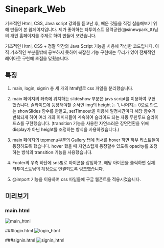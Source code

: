# Sinepark_Web

기초적인 Html, CSS, Java script 강의를 듣고난 후, 배운 것들을 직접 실습해보기 위해 만들어 본 웹페이지입니다.
제가 좋아하는 타투이스트 정력공원(@sinewpark_tt)님의 개인 홈페이지를 주제로 하여 만들어 보았습니다.

기초적인 Html, CSS + 정말 약간의 Java Script 기능을 사용해 작성한 코드입니다.
아직 기초적인 부분들밖에 공부하지 못하여 복잡한 기능 구현에는 무리가 있어 전체적인 레이아웃 구현에 초점을 맞췄습니다.

## 특징

1. main, login, signin 총 세 개의 html별로 css 파일을 분리했습니다.

2. main 페이지의 좌측에 위치하는 slideshow 부분은 javs script를 이용하여 구현했습니다.
슬라이드에 등장해야할 순서인 img의 height 는 1, 나머지는 0으로 만드는 showSlides 함수를 만들고, setTimeout을 이용해 
일정시간마다 해당 함수가 반복되게 하여 여러 개의 이미지들이 계속하여 슬라이드 되는 자동 무한루프 슬라이드쇼를 구현했습니다.
(transition 기능을 사용한 자연스러운 장면전환을 위해 display가 아닌 height를 조정하는 방식을 사용하였습니다.)

3. main 페이지의 topmenu부분의 Gallery 탭에 커서를 hover 하면 하부 리스트들이 등장하도록 했습니다.
hover 했을 때 자연스럽게 등장할수 있도록 opacity를 조정하는 방식의 transition 기능을 사용했습니다.

4. Footer의 우측 하단에 sns별로 아이콘을 삽입하고, 해당 아이콘을 클릭하면 실제 타투이스트님의 계정으로 연결되도록 링크했습니다.

5. @import 기능을 이용하여 css 파일들에 구글 웹폰트를 적용시켰습니다.

## 미리보기

### main.html
![main_html](https://user-images.githubusercontent.com/87385588/125501727-3f435ec5-df54-4df1-845e-9e5e1c33ba76.png)

###login.html
![login_html](https://user-images.githubusercontent.com/87385588/125501837-285e540a-519d-4647-b1b2-2eba42cde737.png)

###signin.html
![signin_html](https://user-images.githubusercontent.com/87385588/125501841-e721b439-60de-4f61-9ba5-b37e823e30eb.png)
